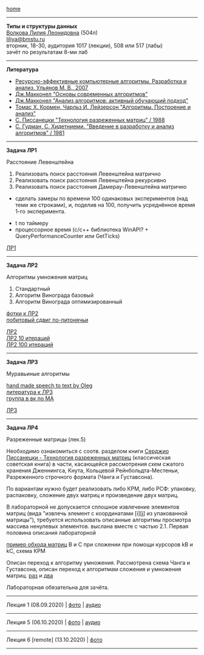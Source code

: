 [home](https://github.com/dKosarevsky/iu7/blob/master/2020_2021_3sem.md)
____________________________________
**Типы и структуры данных** \
[Волкова Лилия Леонидовна](https://www.hse.ru/org/persons/69165154) (504л) \
liliya@bmstu.ru \
вторник, 18-30, аудитория 1017 (лекции), 508 или 517 (лабы) \
зачёт по результатам 8-ми лаб
____________________________________
**Литература**

* [Ресурсно-эффективные компьютерные алгоритмы. Разработка и анализ, Ульянов М. В., 2007](https://drive.google.com/file/d/1GDkqsfJDjotvynJQqXr2NnCyt19Jt4bD/view?usp=drivesdk)
* [Дж.Макконел "Основы современных алгоритмов"](https://drive.google.com/file/d/1NXChAct0nCx3uMfQ-Em50TY-T4BWFm5n/view?usp=sharing)
* [Дж.Макконел "Анализ алгоритмов: активный обучающий подход"](http://www.technosphera.ru/files/book_pdf/0/book_8_3.pdf)
* [Томас Х. Кормен, Чарльз И. Лейзерсон "Алгоритмы. Построение и анализ"](https://t.me/progbook/15)
* [С. Писсанецки "Технология разреженных матриц" / 1988](https://drive.google.com/file/d/1QHG9FLWmIM8HSPiU4wcbin8qY6hqXwdQ/view?usp=sharing)
* [С. Гудман, С. Хидетниеми. "Введение в разработку и анализ алгоритмов" / 1981](https://drive.google.com/file/d/1WoM5m2Ls7nP6arYAfLMUZhKRhUvfUEm6/view?usp=sharing)
____________________________________

**Задача ЛР1**

Расстояние Левенштейна

1. Реализовать поиск расстояния Левенштейна матрично
2. Реализовать поиск расстояния Левенштейна рекурсивно
3. Реализовать поиск расстояния Дамерау-Левенштейна матрично

+ сделать замеры по времени 100 одинаковых экспериментов (над теми же строками), и, поделив на 100,
получить усреднённое время 1-го эксперимента.
- t по таймеру
- процессорное время (c/c++ библиотека WinAPI? + QueryPerformanceCounter или GetTicks)

[ЛР1](https://www.kaggle.com/dmisky/tads-lab-01)
____________________________________

**Задача ЛР2**

Алгоритмы умножения матриц

1. Стандартный
2. Алгоритм Винограда базовый
3. Алгоритм Винограда оптимизированный

 [фотки к ЛР2](https://drive.google.com/drive/folders/19F0r92UZy7WqeTX9bbIl64P4nGbfljqo?usp=sharing) \
 [побитовый сдвиг по-питонячьи](https://wiki.python.org/moin/BitwiseOperators)
 
 [ЛР2](https://www.kaggle.com/dmisky/tads-lab-02) \
 [ЛР2 10 итераций](labs_tads/lab-02-10_it.ipynb) \
 [ЛР2 100 итераций](labs_tads/lab-02-100_it.ipynb)
____________________________________

**Задача ЛР3**

Муравьиные алгоритмы

[hand made speech to text by Oleg](stt/dtas_lab_003.md) \
[литература к ЛР3](https://drive.google.com/folderview?id=1G3qexlRgV9Ap1EZy4xO3ZKXjTTXsd2sg) \
[группа в вк по МА](https://m.vk.com/ant_colony_optimization)

[ЛР3](labs_tads/tads-lab-03-ant.ipynb)
____________________________________

**Задача ЛР4**

Разреженные матрицы (лек.5)

Необходимо ознакомиться с соотв. разделом книги [Серджио Писсанецки - Технология разреженных матриц](https://drive.google.com/file/d/1QHG9FLWmIM8HSPiU4wcbin8qY6hqXwdQ/view?usp=sharing) (классическая советская книга) в части, касающейся рассмотрения схем сжатого хранения Дженнингса, Кнута, Кольцевой Рейнбольдта-Местеньи, Разреженного строчного формата (Чанга и Густавсона). 

По вариантам нужно будет реализовать либо КРМ, либо РСФ: упаковку, распаковку, сложение двух матриц и произведение двух матриц.

В лабораторной не допускается сплошное извлечение элементов матриц (вида "извлечь элемент с координатами [i][j] из упакованной матрицы"), требуется использовать описанные алгоритмы просмотра массива ненулевых элементов. выслана вместе с частью 2.1. Первая половина описания лабораторной

[пример обхода матриц](https://drive.google.com/file/d/12AZfhCfffCJhI3615Q3HRGaWBBGdnZxS/view?usp=sharing) B и C при сложении при помощи курсоров kB и kC, схема КРМ

Описан переход к алгоритму умножения. Рассмотрена схема Чанга и Густавсона, описан переход к алгоритмам сложения и умножения матриц. [раз](https://drive.google.com/file/d/1eGsndYKirhTYQ9Mu2LhN3-Jsl7BEqTyg/view?usp=sharing) и [два](https://drive.google.com/file/d/190eNqyaX5W23vzfgMEL28Jrl6n1xBeK1/view?usp=sharing)

Лабораторная обязательна для зачёта.


____________________________________

Лекция 1 (08.09.2020) | [фото](https://drive.google.com/drive/folders/1OYuu3KKNGjLVhArjl6piAMHTkfpSgHud?usp=sharing) | [аудио](https://drive.google.com/drive/folders/1vkE5v2c4qiqtBCoP984QhED_ukufxqBA?usp=sharing)
____________________________________

Лекция 5 (06.10.2020) | [фото](https://drive.google.com/drive/folders/15vdE5tZmOHO1ceIDNb3n7FrbdIyJqLUy?usp=sharing) | [аудио](https://drive.google.com/drive/folders/1NzuBE9upOsI-NyjGn-Vm5A55skni0Mp3?usp=sharing)
____________________________________

Лекция 6 [remote] (13.10.2020) | [фото](https://drive.google.com/folderview?id=1M0O1djLP-XU2WVQw1BYkN_M_7Ix3jrK4)
____________________________________

